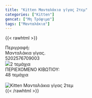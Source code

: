 ```yaml
---
title: "Kitten Μανταλάκια γίγας 2τεμ"
categories: ["Kitten"]
gencat: ["Μη Τρόφιμα"]
tags: ["Μανταλάκια"]
---
```

{{< rawhtml >}}

<div class="sload215"><div class="product"><div id="sistatika">Περιγραφή:</div><div class="alltext">Μανταλάκια γίγας.</div><div id="barcode"><div id="barimage1"></div><span id="bartext">5202576709003</span></div><div id="varos"><div id="varosimage" style="margin:0"><img src="/media/icons/tem.png"><span id="varostext">2 τεμάχια</span></div></div><div id="kivotio">ΠΕΡΙΕΧΟΜΕΝΟ ΚΙΒΩΤΙΟΥ:<br>48 τεμάχια</div><br><div class="pimg"><img alt="Kitten Μανταλάκια γίγας 2τεμ" title="Kitten Μανταλάκια γίγας 2τεμ" src="/media/images/kitten-mantalakia-gigas-2tem.jpg"></div></div></div>
{{< /rawhtml >}}


